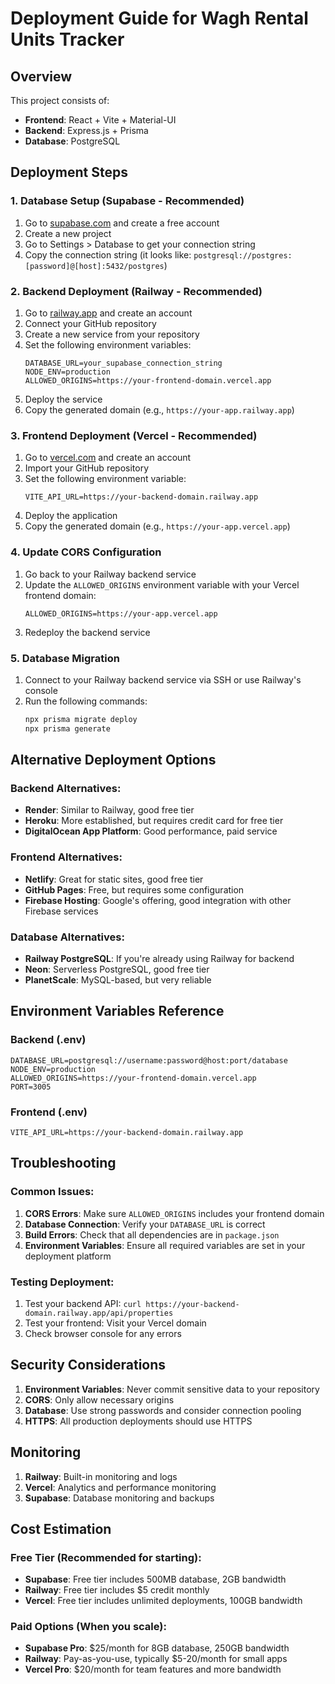 # Deployment Guide for Wagh Rental Units Tracker

## Overview
This project consists of:
- **Frontend**: React + Vite + Material-UI
- **Backend**: Express.js + Prisma
- **Database**: PostgreSQL

## Deployment Steps

### 1. Database Setup (Supabase - Recommended)

1. Go to [supabase.com](https://supabase.com) and create a free account
2. Create a new project
3. Go to Settings > Database to get your connection string
4. Copy the connection string (it looks like: `postgresql://postgres:[password]@[host]:5432/postgres`)

### 2. Backend Deployment (Railway - Recommended)

1. Go to [railway.app](https://railway.app) and create an account
2. Connect your GitHub repository
3. Create a new service from your repository
4. Set the following environment variables:
   ```
   DATABASE_URL=your_supabase_connection_string
   NODE_ENV=production
   ALLOWED_ORIGINS=https://your-frontend-domain.vercel.app
   ```
5. Deploy the service
6. Copy the generated domain (e.g., `https://your-app.railway.app`)

### 3. Frontend Deployment (Vercel - Recommended)

1. Go to [vercel.com](https://vercel.com) and create an account
2. Import your GitHub repository
3. Set the following environment variable:
   ```
   VITE_API_URL=https://your-backend-domain.railway.app
   ```
4. Deploy the application
5. Copy the generated domain (e.g., `https://your-app.vercel.app`)

### 4. Update CORS Configuration

1. Go back to your Railway backend service
2. Update the `ALLOWED_ORIGINS` environment variable with your Vercel frontend domain:
   ```
   ALLOWED_ORIGINS=https://your-app.vercel.app
   ```
3. Redeploy the backend service

### 5. Database Migration

1. Connect to your Railway backend service via SSH or use Railway's console
2. Run the following commands:
   ```bash
   npx prisma migrate deploy
   npx prisma generate
   ```

## Alternative Deployment Options

### Backend Alternatives:
- **Render**: Similar to Railway, good free tier
- **Heroku**: More established, but requires credit card for free tier
- **DigitalOcean App Platform**: Good performance, paid service

### Frontend Alternatives:
- **Netlify**: Great for static sites, good free tier
- **GitHub Pages**: Free, but requires some configuration
- **Firebase Hosting**: Google's offering, good integration with other Firebase services

### Database Alternatives:
- **Railway PostgreSQL**: If you're already using Railway for backend
- **Neon**: Serverless PostgreSQL, good free tier
- **PlanetScale**: MySQL-based, but very reliable

## Environment Variables Reference

### Backend (.env)
```
DATABASE_URL=postgresql://username:password@host:port/database
NODE_ENV=production
ALLOWED_ORIGINS=https://your-frontend-domain.vercel.app
PORT=3005
```

### Frontend (.env)
```
VITE_API_URL=https://your-backend-domain.railway.app
```

## Troubleshooting

### Common Issues:

1. **CORS Errors**: Make sure `ALLOWED_ORIGINS` includes your frontend domain
2. **Database Connection**: Verify your `DATABASE_URL` is correct
3. **Build Errors**: Check that all dependencies are in `package.json`
4. **Environment Variables**: Ensure all required variables are set in your deployment platform

### Testing Deployment:

1. Test your backend API: `curl https://your-backend-domain.railway.app/api/properties`
2. Test your frontend: Visit your Vercel domain
3. Check browser console for any errors

## Security Considerations

1. **Environment Variables**: Never commit sensitive data to your repository
2. **CORS**: Only allow necessary origins
3. **Database**: Use strong passwords and consider connection pooling
4. **HTTPS**: All production deployments should use HTTPS

## Monitoring

1. **Railway**: Built-in monitoring and logs
2. **Vercel**: Analytics and performance monitoring
3. **Supabase**: Database monitoring and backups

## Cost Estimation

### Free Tier (Recommended for starting):
- **Supabase**: Free tier includes 500MB database, 2GB bandwidth
- **Railway**: Free tier includes $5 credit monthly
- **Vercel**: Free tier includes unlimited deployments, 100GB bandwidth

### Paid Options (When you scale):
- **Supabase Pro**: $25/month for 8GB database, 250GB bandwidth
- **Railway**: Pay-as-you-use, typically $5-20/month for small apps
- **Vercel Pro**: $20/month for team features and more bandwidth 